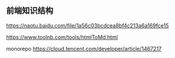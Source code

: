 ## 前端知识结构

https://naotu.baidu.com/file/1a56c03bcdcea8bf4c213a6a169fce15

https://www.toolnb.com/tools/htmlToMd.html

monorepo
https://cloud.tencent.com/developer/article/1467217